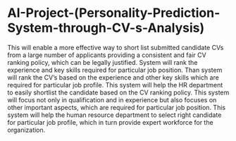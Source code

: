 # AI-Project-(Personality-Prediction-System-through-CV-s-Analysis)
This will enable a more effective way to short list submitted candidate CVs from a large number of applicants providing a consistent and fair CV ranking policy, which can be legally justified. System will rank the experience and key skills required for particular job position. Than system will rank the CV’s based on the experience and other key skills which are required for particular job profile. This system will help the HR department to easily shortlist the candidate based on the CV ranking policy. This system will focus not only in qualification and in experience but also focuses on other important aspects, which are required for particular job position. This system will help the human resource department to select right candidate for particular job profile, which in turn provide expert workforce for the organization.
